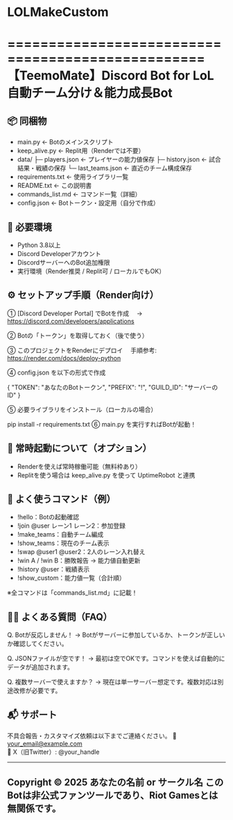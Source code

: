 # LOLMakeCustom

==================================================
       【TeemoMate】Discord Bot for LoL
        自動チーム分け＆能力成長Bot
==================================================

📦 同梱物
--------------------------------------------------
- main.py                 ← Botのメインスクリプト
- keep_alive.py           ← Replit用（Renderでは不要）
- data/
   ├─ players.json        ← プレイヤーの能力値保存
   ├─ history.json        ← 試合結果・戦績の保存
   └─ last_teams.json     ← 直近のチーム構成保存
- requirements.txt        ← 使用ライブラリ一覧
- README.txt              ← この説明書
- commands_list.md        ← コマンド一覧（詳細）
- config.json             ← Botトークン・設定用（自分で作成）

🐍 必要環境
--------------------------------------------------
- Python 3.8以上
- Discord Developerアカウント
- DiscordサーバーへのBot追加権限
- 実行環境（Render推奨 / Replit可 / ローカルでもOK）

⚙️ セットアップ手順（Render向け）
--------------------------------------------------
① [Discord Developer Portal] でBotを作成
　→ https://discord.com/developers/applications

② Botの「トークン」を取得しておく（後で使う）

③ このプロジェクトをRenderにデプロイ
　手順参考: https://render.com/docs/deploy-python

④ config.json を以下の形式で作成

{
  "TOKEN": "あなたのBotトークン",
  "PREFIX": "!",
  "GUILD_ID": "サーバーのID"
}

⑤ 必要ライブラリをインストール（ローカルの場合）



pip install -r requirements.txt
⑥ main.py を実行すればBotが起動！



📡 常時起動について（オプション）
--------------------------------------------------
- Renderを使えば常時稼働可能（無料枠あり）
- Replitを使う場合は keep_alive.py を使って UptimeRobot と連携

📝 よく使うコマンド（例）
--------------------------------------------------
- !hello：Botの起動確認
- !join @user レーン1 レーン2：参加登録
- !make_teams：自動チーム編成
- !show_teams：現在のチーム表示
- !swap @user1 @user2：2人のレーン入れ替え
- !win A / !win B：勝敗報告 → 能力値自動更新
- !history @user：戦績表示
- !show_custom：能力値一覧（合計順）

※全コマンドは「commands_list.md」に記載！

🙋‍♂️ よくある質問（FAQ）
--------------------------------------------------
Q. Botが反応しません！
→ Botがサーバーに参加しているか、トークンが正しいか確認してください。

Q. JSONファイルが空です！
→ 最初は空でOKです。コマンドを使えば自動的にデータが追加されます。

Q. 複数サーバーで使えますか？
→ 現在は単一サーバー想定です。複数対応は別途改修が必要です。

📬 サポート
--------------------------------------------------
不具合報告・カスタマイズ依頼は以下までご連絡ください。
📧 your_email@example.com  
📸 X（旧Twitter）: @your_handle

--------------------------------------------------
Copyright © 2025 あなたの名前 or サークル名
このBotは非公式ファンツールであり、Riot Gamesとは無関係です。
--------------------------------------------------


